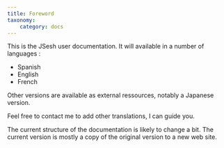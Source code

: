 ```yaml
---
title: Foreword
taxonomy:
    category: docs
---
```


This is the JSesh user documentation. It will available in a number of languages :

- Spanish
- English
- French

Other versions are available as external ressources, notably a Japanese version.

Feel free to contact me to add other translations, I can guide you.

The current structure of the documentation is likely to change a bit. The current version is mostly a copy of the original version to a new web site.


